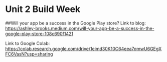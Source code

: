 # Unit 2 Build Week
##Will your app be a success in the Google Play store?
Link to blog: https://ashley-brooks.medium.com/will-your-app-be-a-success-in-the-google-play-store-108c690f1421

Link to Google Colab: https://colab.research.google.com/drive/1eimd30K10C64eea7qmwU6GEgXFC6VasN?usp=sharing
